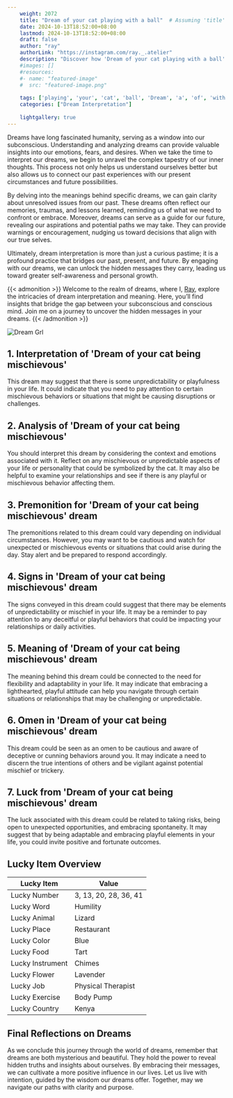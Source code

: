 ```yaml
---
    weight: 2072
    title: "Dream of your cat playing with a ball"  # Assuming 'title' column exists
    date: 2024-10-13T18:52:00+08:00
    lastmod: 2024-10-13T18:52:00+08:00
    draft: false
    author: "ray"
    authorLink: "https://instagram.com/ray._.atelier"
    description: "Discover how 'Dream of your cat playing with a ball' can interpret your future and uncover its significant meanings in your life."
    #images: []
    #resources:
    #- name: "featured-image"
    #  src: "featured-image.png"
    
    tags: ['playing', 'your', 'cat', 'ball', 'Dream', 'a', 'of', 'with']
    categories: ["Dream Interpretation"]
    
    lightgallery: true
---
```

    
Dreams have long fascinated humanity, serving as a window into our subconscious. Understanding and analyzing dreams can provide valuable insights into our emotions, fears, and desires. When we take the time to interpret our dreams, we begin to unravel the complex tapestry of our inner thoughts. This process not only helps us understand ourselves better but also allows us to connect our past experiences with our present circumstances and future possibilities.

By delving into the meanings behind specific dreams, we can gain clarity about unresolved issues from our past. These dreams often reflect our memories, traumas, and lessons learned, reminding us of what we need to confront or embrace. Moreover, dreams can serve as a guide for our future, revealing our aspirations and potential paths we may take. They can provide warnings or encouragement, nudging us toward decisions that align with our true selves.

Ultimately, dream interpretation is more than just a curious pastime; it is a profound practice that bridges our past, present, and future. By engaging with our dreams, we can unlock the hidden messages they carry, leading us toward greater self-awareness and personal growth.

{{< admonition >}}
Welcome to the realm of dreams, where I, [Ray](https://instagram.com/ray._.atelier), explore the intricacies of dream interpretation and meaning. Here, you’ll find insights that bridge the gap between your subconscious and conscious mind. Join me on a journey to uncover the hidden messages in your dreams.
{{< /admonition >}}

![Dream Grl](https://cdn.pixabay.com/photo/2017/11/02/03/35/gothic-2910057_1280.jpg "Dream Grl")

## 1. Interpretation of 'Dream of your cat being mischievous'
 This dream may suggest that there is some unpredictability or playfulness in your life. It could indicate that you need to pay attention to certain mischievous behaviors or situations that might be causing disruptions or challenges.

## 2. Analysis of 'Dream of your cat being mischievous'
 You should interpret this dream by considering the context and emotions associated with it. Reflect on any mischievous or unpredictable aspects of your life or personality that could be symbolized by the cat. It may also be helpful to examine your relationships and see if there is any playful or mischievous behavior affecting them.

## 3. Premonition for 'Dream of your cat being mischievous' dream
 The premonitions related to this dream could vary depending on individual circumstances. However, you may want to be cautious and watch for unexpected or mischievous events or situations that could arise during the day. Stay alert and be prepared to respond accordingly.

## 4. Signs in 'Dream of your cat being mischievous' dream
 The signs conveyed in this dream could suggest that there may be elements of unpredictability or mischief in your life. It may be a reminder to pay attention to any deceitful or playful behaviors that could be impacting your relationships or daily activities.

## 5. Meaning of 'Dream of your cat being mischievous' dream
 The meaning behind this dream could be connected to the need for flexibility and adaptability in your life. It may indicate that embracing a lighthearted, playful attitude can help you navigate through certain situations or relationships that may be challenging or unpredictable.

## 6. Omen in 'Dream of your cat being mischievous' dream
 This dream could be seen as an omen to be cautious and aware of deceptive or cunning behaviors around you. It may indicate a need to discern the true intentions of others and be vigilant against potential mischief or trickery.

## 7. Luck from 'Dream of your cat being mischievous' dream
 The luck associated with this dream could be related to taking risks, being open to unexpected opportunities, and embracing spontaneity. It may suggest that by being adaptable and embracing playful elements in your life, you could invite positive and fortunate outcomes.

## Lucky Item Overview
| Lucky Item          | Value              |
|---------------|--------------------|
| Lucky Number        | 3, 13, 20, 28, 36, 41  |
| Lucky Word          | Humility |
| Lucky Animal        | Lizard |
| Lucky Place         | Restaurant     |
| Lucky Color         | Blue     |
| Lucky Food          | Tart      |
| Lucky Instrument    | Chimes |
| Lucky Flower        | Lavender    |
| Lucky Job           | Physical Therapist       |
| Lucky Exercise      | Body Pump  |
| Lucky Country       | Kenya    |


##  Final Reflections on Dreams

As we conclude this journey through the world of dreams, remember that dreams are both mysterious and beautiful. They hold the power to reveal hidden truths and insights about ourselves. By embracing their messages, we can cultivate a more positive influence in our lives. Let us live with intention, guided by the wisdom our dreams offer. Together, may we navigate our paths with clarity and purpose.
